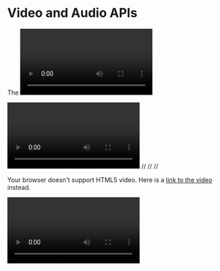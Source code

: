 

# Video and Audio APIs
The <video> and <audio> elements allow us to embed video and audio into web pages. As we showed in Video and audio content, a typical implementation looks like this:

**<video controls>**
  //<source src="rabbit320.mp4" type="video/mp4">
  //<source src="rabbit320.webm" type="video/webm">
  //<p>Your browser doesn't support HTML5 video. Here is a <a href="rabbit320.mp4">link to the video</a> instead.</p>
</video>

<video>
The <video> element has a number of attributes which allowyou to control video playback:
*src*
This attribute specifies the pathto the video. (The example video
is in H264 format so it will only
work in IE and Safari.)
posterThis attribute allows you tospecify an image to show while
the video is downloading or untilthe user tells the video to play.
width, heightThese attributes specify the size of the player in pixels.*controls*
When used, this attribute indicates that the browser should supply its own controls for playback. autoplay When used, this attribute specifies that the file should play automatically.loop
When used, this attribute
indicates that the video should
start playing again once it has
ended.


## what about HTML images
you  can improve the design and the appearance of a web page
<img src="pic_trulli.jpg" alt="Italian Trulli">
 in the link you can see ,The <img> tag has two required attributes:

1. src - Specifies the path to the image
2. alt - Specifies an alternate text for the image

**Background Image on a HTML element**
To add a background image on an HTML element, use the HTML style attribute and the CSS background-image property:

**Example**
Add a background image on a HTML element:

<div style="background-image: url('img_girl.jpg');">

Practical positioning examples
This article shows how to build some real world examples to illustrate what kinds of things you can do with positioning

 we've got a <section> element with a class of info-box, which contains a <ul> and a <div>. The unordered list contains three list items with links inside, which will become the actual tabs to click on for displaying our content panels. The div contains three <article> elements, which will make up the content panels that correspond to each tab. Each panel contains some sample content.

 //<section class="info-box">
  <ul>
    <li><a href="#" class="active">Tab 1</a></li>
    <li><a href="#">Tab 2</a></li>
    <li><a href="#">Tab 3</a></li>
  </ul>
  <div class="panels">
    <article class="active-panel">
      <h2>The first tab</h2>

      <p>Lorem ipsum dolor sit amet, consectetur adipiscing elit. Pellentesque turpis nibh, .</p>
    </article>


### Bookmark/Skim
* .You can add comments to your code between the
<!-- and --> markers.
* . The id and class attributes allow you to identify
particular elements.
* .The <div> and <span> elements allow you to group
block-level and inline elements together.
* . <iframes> cut windows into your web pages through
which other pages can be displayed.
* .The <meta> tag allows you to supply all kinds of information about your web page.
* . Escape characters are used to include special
characters in your pages such as <, >, and ©..
